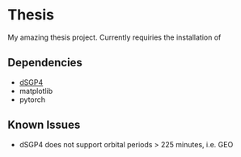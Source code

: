 # Thesis
My amazing thesis project. Currently requiries the installation of 

## Dependencies
- [dSGP4](https://github.com/esa/dSGP4/)
- matplotlib
- pytorch

## Known Issues
- dSGP4 does not support orbital periods > 225 minutes, i.e. GEO

